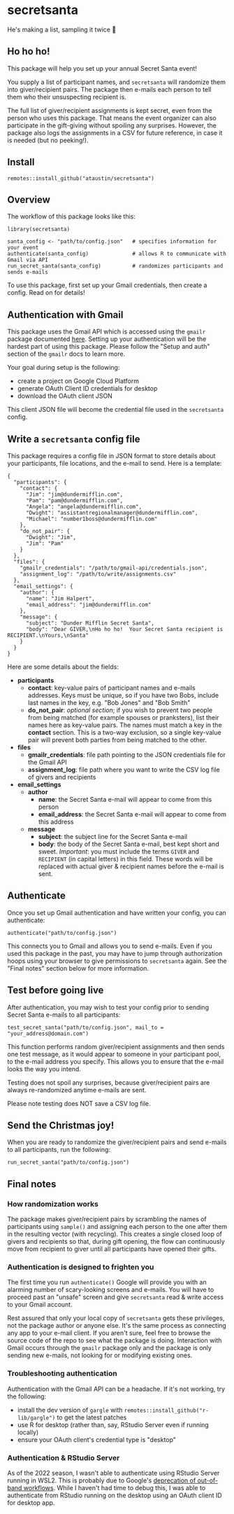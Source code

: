 # secretsanta

He's making a list, sampling it twice :santa:



## Ho ho ho!

This package will help you set up your annual Secret Santa event!

You supply a list of participant names, and `secretsanta` will randomize them
into giver/recipient pairs. The package then e-mails each person to tell them
who their unsuspecting recipient is.

The full list of giver/recipient assignments is kept secret, even from the person who uses
this package. That means the event organizer can also participate in the gift-giving
without spoiling any surprises. However, the package also logs the assignments
in a CSV for future reference, in case it is needed (but no peeking!).



## Install

`remotes::install_github("ataustin/secretsanta")`



## Overview

The workflow of this package looks like this:

```
library(secretsanta)

santa_config <- "path/to/config.json"   # specifies information for your event
authenticate(santa_config)              # allows R to communicate with Gmail via API
run_secret_santa(santa_config)          # randomizes participants and sends e-mails
```

To use this package, first set up your Gmail credentials, then create a config. Read on
for details!



## Authentication with Gmail

This package uses the Gmail API which is accessed using the `gmailr` package
documented [here](https://github.com/r-lib/gmailr#gmailr).
Setting up your authentication will be the hardest part of using this package. Please
follow the "Setup and auth" section of the `gmailr` docs to learn more.

Your goal during setup is the following:

* create a project on Google Cloud Platform
* generate OAuth Client ID credentials for desktop
* download the OAuth client JSON

This client JSON file will become the credential file used in the `secretsanta` config.



## Write a `secretsanta` config file

This package requires a config file in JSON format to store details about
your participants, file locations, and the e-mail to send.  Here is a template:

```
{
  "participants": {
    "contact": {
      "Jim": "jim@dundermifflin.com",
      "Pam": "pam@dundermifflin.com",
      "Angela": "angela@dundermifflin.com",
      "Dwight": "assistantregionalmanager@dundermifflin.com",
      "Michael": "number1boss@dundermifflin.com"
    },
    "do_not_pair": {
      "Dwight": "Jim",
      "Jim": "Pam"
    }
  },
  "files": {
    "gmailr_credentials": "/path/to/gmail-api/credentials.json",
    "assignment_log": "/path/to/write/assignments.csv"
  },
  "email_settings": {
    "author": {
      "name": "Jim Halpert",
      "email_address": "jim@dundermifflin.com"
    },
    "message": {
      "subject": "Dunder Mifflin Secret Santa",
      "body": "Dear GIVER,\nHo ho ho!  Your Secret Santa recipient is RECIPIENT.\nYours,\nSanta"
    }
  }
}
```

Here are some details about the fields:

* **participants**
  * **contact**: key-value pairs of participant names and e-mails addresses. Keys must be
                 unique, so if you have two Bobs, include last names in the key, e.g. "Bob Jones" and "Bob Smith"
  * **do_not_pair**: _optional section_; if you wish to prevent two people from being matched
                     (for example spouses or pranksters), list their names here as key-value pairs.
                     The names must match a key in the **contact** section. This is a two-way
                     exclusion, so a single key-value pair will prevent both parties from being matched to the other.
* **files**
  * **gmailr_credentials**: file path pointing to the JSON credentials file for the Gmail API
  * **assignment_log**: file path where you want to write the CSV log file of givers and recipients
* **email_settings**
  * **author**
    * **name**: the Secret Santa e-mail will appear to come from this person
    * **email_address**: the Secret Santa e-mail will appear to come from this address
  * **message**
    * **subject**: the subject line for the Secret Santa e-mail
    * **body**: the body of the Secret Santa e-mail, best kept short and sweet. _Important_: you must include the terms
                `GIVER` and `RECIPIENT` (in capital letters) in this field. These words will be
                replaced with actual giver & recipient names before the e-mail is sent.



## Authenticate

Once you set up Gmail authentication and have written your config, you can authenticate:

```
authenticate("path/to/config.json")
```

This connects you to Gmail and allows you to send e-mails.  Even if you used this package in the past,
you may have to jump through authorization hoops using your browser to give permissions to
`secretsanta` again.  See the "Final notes" section below for more information.



## Test before going live

After authentication, you may wish to test your config prior to sending
Secret Santa e-mails to all participants:

```
test_secret_santa("path/to/config.json", mail_to = "your_address@domain.com")
```

This function performs random giver/recipient assignments and then sends one
test message, as it would appear to someone in your participant pool, to the e-mail
address you specify.  This allows you to ensure that the e-mail looks the way
you intend.

Testing does not spoil any surprises, because giver/recipient pairs are
always re-randomized anytime e-mails are sent.

Please note testing does NOT save a CSV log file.



## Send the Christmas joy!

When you are ready to randomize the giver/recipient pairs and send e-mails to
all participants, run the following:

```
run_secret_santa("path/to/config.json")
```



## Final notes

### How randomization works

The package makes giver/recipient pairs by scrambling the names of participants
using `sample()` and assigning each person to the one after them in the resulting vector
(with recycling).  This creates a single closed loop of givers and recipients so that,
during gift opening, the flow can continuously move from recipient to giver until all participants
have opened their gifts.


### Authentication is designed to frighten you

The first time you run `authenticate()` Google will provide you with an alarming
number of scary-looking screens and e-mails.  You will have to proceed past an "unsafe"
screen and give `secretsanta` read & write access to your Gmail account.

Rest assured that only your local copy of `secretsanta` gets these privileges, not
the package author or anyone else.  It's the same process as connecting any app to your e-mail client.
If you aren't sure, feel free to browse the source code of the repo to see what the
package is doing.  Interaction with Gmail occurs through the `gmailr` package only
and the package is only sending new e-mails, not looking for or modifying existing ones.


### Troubleshooting authentication

Authentication with the Gmail API can be a headache.  If it's not working, try the following:

* install the dev version of `gargle` with `remotes::install_github("r-lib/gargle")` to get the latest patches
* use R for desktop (rather than, say, RStudio Server even if running locally)
* ensure your OAuth client's credential type is "desktop"


### Authentication & RStudio Server

As of the 2022 season, I wasn't able to authenticate using RStudio Server
running in WSL2. This is probably due to Google's
[deprecation of out-of-band workflows](https://developers.google.com/identity/protocols/oauth2/resources/oob-migration).
While I haven't had time to debug this, I was able to authenticate from RStudio
running on the desktop using an OAuth client ID for desktop app.
